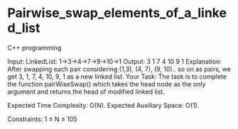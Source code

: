 # Pairwise_swap_elements_of_a_linked_list
C++ programming



Input:
LinkedList: 1->3->4->7->9->10->1
Output: 
3 1 7 4 10 9 1
Explanation: 
After swapping each pair considering (1,3), (4, 7), (9, 10).. so on as pairs, we get 3, 1, 7, 4, 10, 9, 1 as a new linked list.
Your Task:
The task is to complete the function pairWiseSwap() which takes the head node as the only argument and returns the head of modified linked list.

Expected Time Complexity: O(N).
Expected Auxiliary Space: O(1).

Constraints:
1 ≤ N ≤ 105
